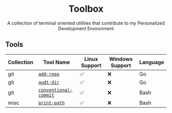 <div align="center">
  <h1 align="center">Toolbox</h1>

  <p align="center">
        A collection of terminal oriented utilities that
        contribute to my Personalized Development Environment
  </p>
</div>

## Tools

| Collection | Tool Name                                                                    | Linux Support | Windows Support | Language |
| ---------- | ---------------------------------------------------------------------------- | ------------- | --------------- | -------- |
| git        | [`add-repo`](https://github.com/Ajlow2000/add-repo)                          | ✅            | ❌              | Go       |
| git        | [`audt-dir`](https://github.com/Ajlow2000/audit-dir)                         | ✅            | ❌              | Go       |
| git        | [`conventional-commit`](https://github.com/Ajlow2000/conventional-commit)    | ✅            | ❌              | Bash     |
| misc       | [`print-path`](https://github.com/Ajlow2000/print-path)                      | ✅            | ❌              | Bash     |
